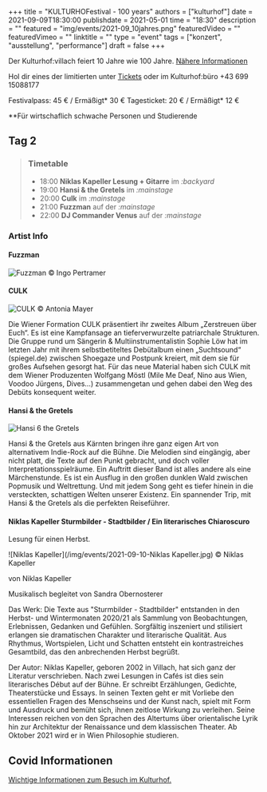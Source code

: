 +++
title = "KULTURHOFestival - 100 years"
authors = ["kulturhof"]
date = 2021-09-09T18:30:00
publishdate = 2021-05-01
time = "18:30"
description = ""
featured = "img/events/2021-09_10jahres.png"
featuredVideo = ""
featuredVimeo = ""
linktitle = ""
type = "event"
tags = ["konzert", "ausstellung", "performance"]
draft = false
+++

Der Kulturhof:villach feiert 10 Jahre wie 100 Jahre. [Nähere Informationen](/news/2021-08_ankuendigung-10jahresfest)

Hol dir eines der limitierten unter [Tickets](https://www.ntry.at/kulturhofestival) oder im Kulturhof:büro +43 699 15088177

Festivalpass: 45 € / Ermäßigt* 30 € 
Tagesticket: 20 € / Ermäßigt* 12 € 

\**Für wirtschaflich schwache Personen und Studierende

## Tag 2

> ### Timetable
> 
> - 18:00 **Niklas Kapeller Lesung + Gitarre** im *:backyard*
> - 19:00 **Hansi & the Gretels** im *:mainstage*
> - 20:00 **Culk** im *:mainstage*
> - 21:00 **Fuzzman** auf der *:mainstage*
> - 22:00 **DJ Commander Venus** auf der *:mainstage*

### Artist Info

#### Fuzzman

![Fuzzman](/img/events/2021-09-10_fuzzman.jpg)
© Ingo Pertramer

#### CULK

![CULK](/img/events/2021-09-10_culk.jpg)
© Antonia Mayer

Die Wiener Formation CULK präsentiert ihr zweites Album „Zerstreuen über Euch“. Es ist eine Kampfansage an tieferverwurzelte patriarchale Strukturen. 
Die Gruppe rund um Sängerin & Multiinstrumentalistin Sophie Löw hat im letzten Jahr mit ihrem selbstbetiteltes Debütalbum einen „Suchtsound“ (spiegel.de) zwischen Shoegaze und Postpunk kreiert, mit dem sie für großes Aufsehen gesorgt hat. Für das neue Material haben sich CULK mit dem Wiener Produzenten Wolfgang Möstl (Mile Me Deaf, Nino aus Wien, Voodoo Jürgens, Dives…) zusammengetan und gehen dabei den Weg des Debüts konsequent weiter. 

#### Hansi & the Gretels

![Hansi 6 the Gretels](/img/events/2021-09-10_hansi.jpg)

Hansi & the Gretels aus Kärnten bringen ihre ganz eigen Art von alternativem Indie-Rock auf die Bühne. 
Die Melodien sind eingängig, aber nicht platt, die Texte auf den Punkt gebracht, und doch voller Interpretationsspielräume. 
Ein Auftritt dieser Band ist alles andere als eine Märchenstunde. Es ist ein Ausflug in den großen dunklen Wald zwischen Popmusik und Weltrettung. 
Und mit jedem Song geht es tiefer hinein in die versteckten, schattigen Welten unserer Existenz. 
Ein spannender Trip, mit Hansi & the Gretels als die perfekten Reiseführer.


#### Niklas Kapeller Sturmbilder - Stadtbilder / Ein literarisches Chiaroscuro

Lesung für einen Herbst.

![Niklas Kapeller](/img/events/2021-09-10-Niklas Kapeller.jpg)
© Niklas Kapeller


von Niklas Kapeller

Musikalisch begleitet von Sandra Obernosterer


Das Werk:
Die Texte aus "Sturmbilder - Stadtbilder" entstanden in den Herbst- und Wintermonaten 2020/21 als Sammlung von Beobachtungen, Erlebnissen, Gedanken und Gefühlen.
Sorgfältig inszeniert und stilisiert erlangen sie dramatischen Charakter und literarische Qualität. Aus Rhythmus, Wortspielen, Licht und Schatten entsteht ein kontrastreiches Gesamtbild, das den anbrechenden Herbst begrüßt.


Der Autor:
Niklas Kapeller, geboren 2002 in Villach, hat sich ganz der Literatur verschrieben. Nach zwei Lesungen in Cafés ist dies sein literarisches Début auf der Bühne.
Er schreibt Erzählungen, Gedichte, Theaterstücke und Essays. In seinen Texten geht er mit Vorliebe den essentiellen Fragen des Menschseins und der Kunst nach, spielt mit Form und Ausdruck und bemüht sich, ihnen zeitlose Wirkung zu verleihen.
Seine Interessen reichen von den Sprachen des Altertums über orientalische Lyrik hin zur Architektur der Renaissance und dem klassischen Theater. Ab Oktober 2021 wird er in Wien Philosophie studieren.


## Covid Informationen

[Wichtige Informationen zum Besuch im Kulturhof.](covid-info)
